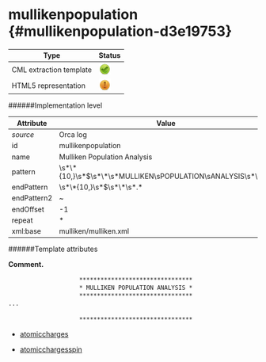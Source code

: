 # mullikenpopulation {#mullikenpopulation-d3e19753}


| Type                                                                                                                                                | Status                                                                                                                                              |
|----|----|
| CML extraction template                                                                                                                             | ![](/imgs/Total.png)                                                                                                                                |
| HTML5 representation                                                                                                                                | ![](/imgs/Partial.png)                                                                                                                              |

######Implementation level

| Attribute                                                                                                                                           | Value                                                                                                                                               |
|----|----|
| *source*                                                                                                                                            | Orca log                                                                                                                                            |
| id                                                                                                                                                  | mullikenpopulation                                                                                                                                  |
| name                                                                                                                                                | Mulliken Population Analysis                                                                                                                        |
| pattern                                                                                                                                             | \\s\*\\\*{10,}\\s\*\$\\s\*\\\*\\s\*MULLIKEN\\sPOPULATION\\sANALYSIS\\s\*\\\*\\s\*                                                                   |
| endPattern                                                                                                                                          | \\s\*\\\*{10,}\\s\*\$\\s\*\\\*\\s\*.\*                                                                                                              |
| endPattern2                                                                                                                                         | \~                                                                                                                                                  |
| endOffset                                                                                                                                           | -1                                                                                                                                                  |
| repeat                                                                                                                                              | \*                                                                                                                                                  |
| xml:base                                                                                                                                            | mulliken/mulliken.xml                                                                                                                               |

######Template attributes

**Comment.**

                        ********************************
                        * MULLIKEN POPULATION ANALYSIS *
                        ********************************
    ...

                        ********************************

-   [atomiccharges](/out/md/cml/orca_log/atomiccharges-d3e19760.md)

<!-- -->

-   [atomicchargesspin](/out/md/cml/orca_log/atomicchargesspin-d3e19799.md)



